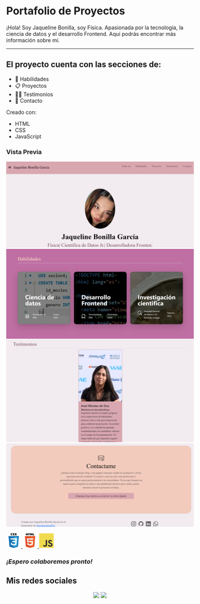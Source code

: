 # Portafolio de Proyectos 

¡Hola! Soy Jaqueline Bonilla, soy Física. Apasionada por la tecnología, la ciencia de datos y el desarrollo Frontend. Aquí podrás encontrar más información sobre mí. 
_____

## El proyecto cuenta con las secciones de:  

- 🔨 Habilidades 
- 📋 Proyectos 
- 👨‍🦲 Testimonios
- 📱 Contacto

Creado con: 

- HTML 
- CSS
- JavaScript

### Vista Previa

![Proyecto](assets/Captura1.png)
![Proyecto](assets/Habildades.png)
![Proyecto](assets/Testimonios.png)
![Proyecto](assets/Contactoyfooter.png)

<a href="https://www.w3schools.com/css/" target="_blank"> <img src="https://raw.githubusercontent.com/devicons/devicon/master/icons/css3/css3-original-wordmark.svg" alt="css3" width="40" height="40"/> </a>
    <a href="https://www.w3.org/html/" target="_blank"> <img src="https://raw.githubusercontent.com/devicons/devicon/master/icons/html5/html5-original-wordmark.svg" alt="html5" width="40" height="40"/> </a>
    <a href="https://developer.mozilla.org/en-US/docs/Web/JavaScript" target="_blank"> <img src="https://raw.githubusercontent.com/devicons/devicon/master/icons/javascript/javascript-original.svg" alt="javascript" width="40" height="40"/> </a>

### *¡Espero colaboremos pronto!*

## Mis redes sociales 


<div align="center">

  <a href="https://www.linkedin.com/in/jaqueline-bonilla-garc%C3%ADa-87048630a/" target="_blank"><img src="https://img.shields.io/badge/-LinkedIn-%230077B5?style=for-the-badge&logo=linkedin&logoColor=white" target="_blank"></a> 
  <a href="mailto:jaquelinebonillagarcia@ciencias.unam.mx"><img src="https://img.shields.io/badge/-Gmail-%23333?style=for-the-badge&logo=gmail&logoColor=white&color=red" target="_blank"></a>

</div>
